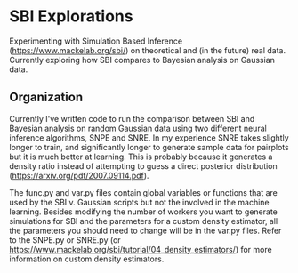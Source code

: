 # SBI Explorations
Experimenting with Simulation Based Inference (https://www.mackelab.org/sbi/) on theoretical and (in the future) real data.
Currently exploring how SBI compares to Bayesian analysis on Gaussian data.

## Organization
Currently I've written code to run the comparison between SBI and Bayesian analysis on random Gaussian data using two different neural inference algorithms, SNPE and SNRE. In my experience SNRE takes slightly longer to train, and significantly longer to generate sample data for pairplots but it is much better at learning. This is probably because it generates a density ratio instead of attempting to guess a direct posterior distribution (https://arxiv.org/pdf/2007.09114.pdf). 

The func.py and var.py files contain global variables or functions that are used by the SBI v. Gaussian scripts but not
the involved in the machine learning. Besides modifying the number of workers you want to generate simulations for SBI and the parameters for a custom density estimator, all the parameters you should need to change will be in the var.py files. Refer to the SNPE.py or SNRE.py (or https://www.mackelab.org/sbi/tutorial/04_density_estimators/) for more information on custom density estimators. 
